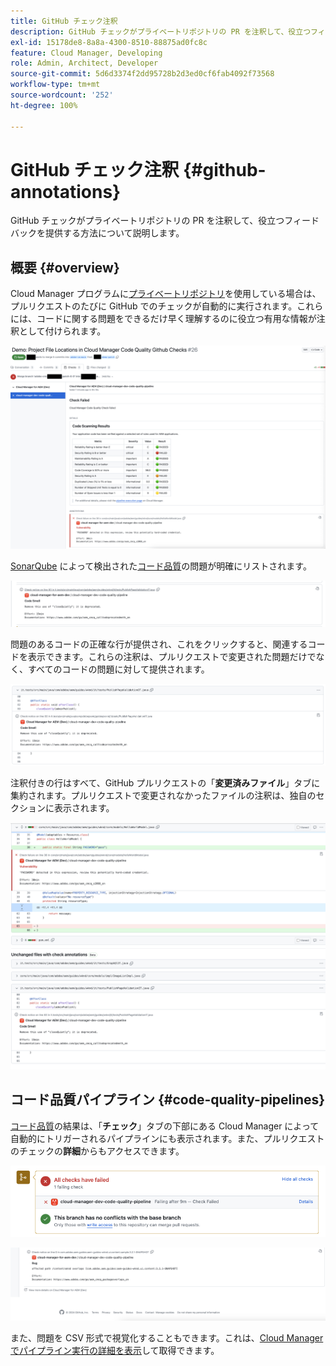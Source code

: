 ```yaml
---
title: GitHub チェック注釈
description: GitHub チェックがプライベートリポジトリの PR を注釈して、役立つフィードバックを提供する方法について説明します。
exl-id: 15178de8-8a8a-4300-8510-88875ad0fc8c
feature: Cloud Manager, Developing
role: Admin, Architect, Developer
source-git-commit: 5d6d3374f2dd95728b2d3ed0cf6fab4092f73568
workflow-type: tm+mt
source-wordcount: '252'
ht-degree: 100%

---
```



# GitHub チェック注釈 {#github-annotations}

GitHub チェックがプライベートリポジトリの PR を注釈して、役立つフィードバックを提供する方法について説明します。

## 概要 {#overview}

Cloud Manager プログラムに[プライベートリポジトリ](private-repositories.md)を使用している場合は、プルリクエストのたびに GitHub でのチェックが自動的に実行されます。これらには、コードに関する問題をできるだけ早く理解するのに役立つ有用な情報が注釈として付けられます。

![GitHub チェック注釈の例](assets/github-check-annotations.png)

[SonarQube](/help/implementing/cloud-manager/custom-code-quality-rules.md) によって検出された[コード品質](/help/implementing/cloud-manager/code-quality-testing.md)の問題が明確にリストされます。

![コードに関する問題の注釈の例](assets/github-check-annotations-example.png)

問題のあるコードの正確な行が提供され、これをクリックすると、関連するコードを表示できます。これらの注釈は、プルリクエストで変更された問題だけでなく、すべてのコードの問題に対して提供されます。

![コードに関する問題の注釈例](assets/github-check-annotations-example-code.png)

注釈付きの行はすべて、GitHub プルリクエストの「**変更済みファイル**」タブに集約されます。プルリクエストで変更されなかったファイルの注釈は、独自のセクションに表示されます。

![「変更済みファイル」タブの注釈の例](assets/github-check-annotations-files-changed.png)

## コード品質パイプライン {#code-quality-pipelines}

[コード品質](/help/implementing/cloud-manager/code-quality-testing.md)の結果は、「**チェック**」タブの下部にある Cloud Manager によって自動的にトリガーされるパイプラインにも表示されます。また、プルリクエストのチェックの&#x200B;**詳細**&#x200B;からもアクセスできます。

![注釈の例](assets/github-check-annotations-code-quality.png)

![注釈の例](assets/github-check-annotations-code-quality-2.png)

また、問題を CSV 形式で視覚化することもできます。これは、[Cloud Manager でパイプライン実行の詳細を表示](/help/implementing/cloud-manager/configuring-pipelines/managing-pipelines.md#view-details)して取得できます。

